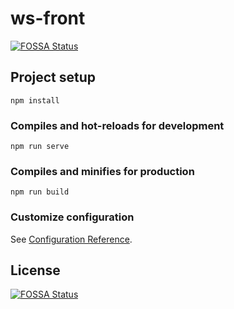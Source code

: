 # ws-front
[![FOSSA Status](https://app.fossa.com/api/projects/git%2Bgithub.com%2Fmrspartak%2Fspartak.io.svg?type=shield)](https://app.fossa.com/projects/git%2Bgithub.com%2Fmrspartak%2Fspartak.io?ref=badge_shield)


## Project setup

```
npm install
```

### Compiles and hot-reloads for development

```
npm run serve
```

### Compiles and minifies for production

```
npm run build
```

### Customize configuration

See [Configuration Reference](https://cli.vuejs.org/config/).


## License
[![FOSSA Status](https://app.fossa.com/api/projects/git%2Bgithub.com%2Fmrspartak%2Fspartak.io.svg?type=large)](https://app.fossa.com/projects/git%2Bgithub.com%2Fmrspartak%2Fspartak.io?ref=badge_large)